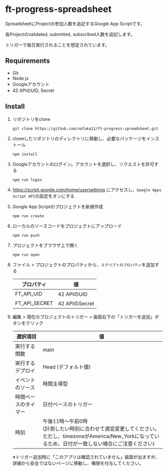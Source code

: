 # ft-progress-spreadsheet

SpreadsheetにProjectの参加人数を追記するGoogle App Scriptです。

各Projectのvalidated, submitted, subscribed人数を追記します。

トリガーで毎日実行されることを想定されています。

## Requirements

- Git
- Node.js
- Googleアカウント
- 42 APIのUID, Secret

## Install

1. リポジトリをclone

   ```
   git clone https://github.com/nafuka11/ft-progress-spreadsheet.git
   ```

1. cloneしたリポジトリのディレクトリに移動し、必要なパッケージをインストール

   ```
   npm install
   ```

1. Googleアカウントのログイン。アカウントを選択し、リクエストを許可する

   ```
   npm run login
   ```

1. https://script.google.com/home/usersettings にアクセスし、`Google Apps Script API`の設定をオンにする

1. Google App Scriptのプロジェクトを新規作成

   ```
   npm run create
   ```

1. ローカルのソースコードをプロジェクトにアップロード

   ```
   npm run push
   ```

1. プロジェクトをブラウザ上で開く

   ```
   npm run open
   ```

1. ファイル > プロジェクトのプロパティから、`スクリプトのプロパティ`を追加する

   | プロパティ | 値 |
   | -- | -- |
   | FT_API_UID | 42 APIのUID |
   | FT_API_SECRET | 42 APIのSecret |

1. 編集 > 現在のプロジェクトのトリガー > 画面右下の「トリガーを追加」ボタンをクリック

   | 選択項目 | 値 |
   | -- | -- |
   | 実行する関数 | main |
   | 実行するデプロイ | Head (デフォルト値) |
   | イベントのソース | 時間主導型 |
   | 時間ベースのタイマー | 日付ベースのトリガー |
   | 時刻 | 午後11時〜午前0時<br /> (計測したい時刻に合わせて適宜変更してください。<br />ただし、timezoneがAmerica/New_Yorkになっているため、日付が一致しない場合にご注意ください) |

   ※トリガー追加時に「このアプリは確認されていません」画面が出ますが、詳細から安全ではないページに移動し、権限を付与してください。
